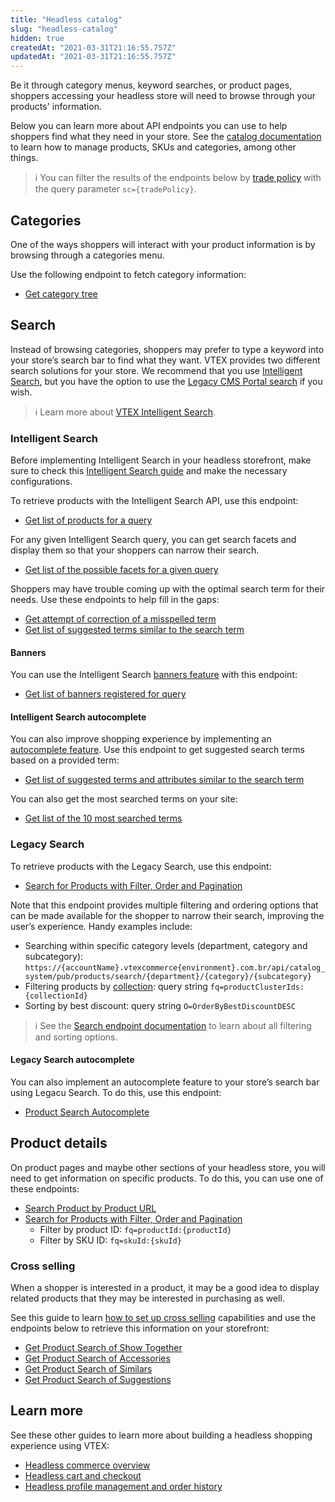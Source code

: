 ```yaml
---
title: "Headless catalog"
slug: "headless-catalog"
hidden: true
createdAt: "2021-03-31T21:16:55.757Z"
updatedAt: "2021-03-31T21:16:55.757Z"
---
```


Be it through category menus, keyword searches, or product pages, shoppers accessing your headless store will need to browse through your products' information.

Below you can learn more about API endpoints you can use to help shoppers find what they need in your store. See the [catalog documentation](https://help.vtex.com/en/tracks/catalog-101--5AF0XfnjfWeopIFBgs3LIQ/3rA2tTpIoEXdv2nzC27zxR) to learn how to manage products, SKUs and categories, among other things.

>ℹ️ You can filter the results of the endpoints below by [trade policy](https://help.vtex.com/en/tutorial/how-trade-policies-work--6Xef8PZiFm40kg2STrMkMV?&utm_source=autocomplete) with the query parameter `sc={tradePolicy}`.

## Categories

One of the ways shoppers will interact with your product information is by browsing through a categories menu.

Use the following endpoint to fetch category information:

- [Get category tree](https://developers.vtex.com/docs/api-reference/catalog-api#get-/api/catalog_system/pub/category/tree/-categoryLevels-)

## Search

Instead of browsing categories, shoppers may prefer to type a keyword into your store’s search bar to find what they want. VTEX provides two different search solutions for your store. We recommend that you use [Intelligent Search](#intelligent-search), but you have the option to use the [Legacy CMS Portal search](#legacy-search) if you wish.

>ℹ️ Learn more about [VTEX Intelligent Search](https://help.vtex.com/tracks/vtex-intelligent-search--19wrbB7nEQcmwzDPl1l4Cb/3qgT47zY08biLP3d5os3DG).

### Intelligent Search

Before implementing Intelligent Search in your headless storefront, make sure to check this [Intelligent Search guide](https://help.vtex.com/tracks/vtex-intelligent-search--19wrbB7nEQcmwzDPl1l4Cb/3qgT47zY08biLP3d5os3DG) and make the necessary configurations.

To retrieve products with the Intelligent Search API, use this endpoint:

- [Get list of products for a query](https://developers.vtex.com/docs/api-reference/intelligent-search-api#get-/product_search/-facets-)

For any given Intelligent Search query, you can get search facets and display them so that your shoppers can narrow their search.

- [Get list of the possible facets for a given query](https://developers.vtex.com/docs/api-reference/intelligent-search-api#get-/facets/-facets-)

Shoppers may have trouble coming up with the optimal search term for their needs. Use these endpoints to help fill in the gaps:

- [Get attempt of correction of a misspelled term](https://developers.vtex.com/docs/api-reference/intelligent-search-api#get-/correction_search)
- [Get list of suggested terms similar to the search term](https://developers.vtex.com/docs/api-reference/intelligent-search-api#get-/search_suggestions)

#### Banners

You can use the Intelligent Search [banners feature](https://help.vtex.com/en/tracks/vtex-intelligent-search--19wrbB7nEQcmwzDPl1l4Cb/4ViKEivLJtJsvpaW0aqIQ5) with this endpoint:

- [Get list of banners registered for query](https://developers.vtex.com/docs/api-reference/intelligent-search-api#get-/banners/-facets-)

#### Intelligent Search autocomplete

You can also improve shopping experience by implementing an [autocomplete feature](https://help.vtex.com/tracks/vtex-intelligent-search--19wrbB7nEQcmwzDPl1l4Cb/4gXFsEWjF7QF7UtI2GAvhL). Use this endpoint to get suggested search terms based on a provided term:

- [Get list of suggested terms and attributes similar to the search term](https://developers.vtex.com/docs/api-reference/intelligent-search-api#get-/autocomplete_suggestions)

You can also get the most searched terms on your site:

- [Get list of the 10 most searched terms](https://developers.vtex.com/docs/api-reference/intelligent-search-api#get-/top_searches)

### Legacy Search

To retrieve products with the Legacy Search, use this endpoint:

- [Search for Products with Filter, Order and Pagination](https://developers.vtex.com/docs/api-reference/search-api#get-/api/catalog_system/pub/products/search)

Note that this endpoint provides multiple filtering and ordering options that can be made available for the shopper to narrow their search, improving the user’s experience. Handy examples include:

- Searching within specific category levels (department, category and subcategory): `https://{accountName}.vtexcommerce{environment}.com.br/api/catalog_system/pub/products/search/{department}/{category}/{subcategory}`
- Filtering products by [collection](https://help.vtex.com/en/tracks/catalog-101--5AF0XfnjfWeopIFBgs3LIQ/4hN41yU8IPeb8HKmmaXoca): query string `fq=productClusterIds:{collectionId}`
- Sorting by best discount: query string `O=OrderByBestDiscountDESC`

>ℹ️ See the [Search endpoint documentation](https://developers.vtex.com/docs/api-reference/search-api#get-/api/catalog_system/pub/products/search) to learn about all filtering and sorting options.

#### Legacy Search autocomplete

You can also implement an autocomplete feature to your store’s search bar using Legacu Search. To do this, use this endpoint:

- [Product Search Autocomplete](https://developers.vtex.com/docs/api-reference/search-api#get-/buscaautocomplete)

## Product details

On product pages and maybe other sections of your headless store, you will need to get information on specific products. To do this, you can use one of these endpoints:

- [Search Product by Product URL](https://developers.vtex.com/docs/api-reference/search-api#get-/api/catalog_system/pub/products/search/-product-text-link-/p)
- [Search for Products with Filter, Order and Pagination](https://developers.vtex.com/docs/api-reference/search-api#get-/api/catalog_system/pub/products/search)
  - Filter by product ID: `fq=productId:{productId}`
  - Filter by SKU ID: `fq=skuId:{skuId}`

### Cross selling

When a shopper is interested in a product, it may be a good idea to display related products that they may be interested in purchasing as well.

See this guide  to learn [how to set up cross selling](https://help.vtex.com/en/tutorial/configurando-produto-similar-sugestoes-acessorios-e-genericos--tutorials_280) capabilities and use the endpoints below to retrieve this information on your storefront:

- [Get Product Search of Show Together](https://developers.vtex.com/docs/api-reference/search-api#get-/api/catalog_system/pub/products/crossselling/showtogether/-productId-)
- [Get Product Search of Accessories](https://developers.vtex.com/docs/api-reference/search-api#get-/api/catalog_system/pub/products/crossselling/accessories/-productId-)
- [Get Product Search of Similars](https://developers.vtex.com/docs/api-reference/search-api#get-/api/catalog_system/pub/products/crossselling/similars/-productId-)
- [Get Product Search of Suggestions](https://developers.vtex.com/docs/api-reference/search-api#get-/api/catalog_system/pub/products/crossselling/suggestions/-productId-)

## Learn more

See these other guides to learn more about building a headless shopping experience using VTEX:

- [Headless commerce overview](https://developers.vtex.com/docs/guides/headless-commerce)
- [Headless cart and checkout](https://developers.vtex.com/docs/guides/headless-cart-and-checkout)
- [Headless profile management and order history](https://developers.vtex.com/docs/guides/headless-profile-management-and-order-history)
